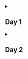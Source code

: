 <!--
  <<< Author notes: Header of the course >>>
  Include a 1280×640 image, course title in sentence case, and a concise description in emphasis.
  In your repository settings: enable template repository, add your 1280×640 social image, auto delete head branches.
  Add your open source license, GitHub uses Creative Commons Attribution 4.0 International.
-->

<details id=0>
<summary><h2>Day 1</h2></summary>
Testing first commit to 100 days of node section.
</details>

<details id=1>
<summary><h2>Day 2</h2></summary>

Calculated score averages for 2 teams.
Compared averages to determine winner or draw.
Repeated exercise with minimum score requirements.
Used The reduce() method for averaging the scores.

  <details id=2>
<summary><h2>Day 3</h2></summary>
    Call to paginated Api in java. The api returns a list of books
    depending on author provided.
</details>
